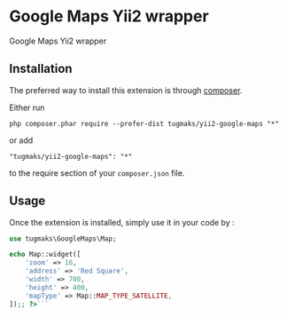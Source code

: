 Google Maps Yii2 wrapper
========================
Google Maps Yii2 wrapper

Installation
------------

The preferred way to install this extension is through [composer](http://getcomposer.org/download/).

Either run

```
php composer.phar require --prefer-dist tugmaks/yii2-google-maps "*"
```

or add

```
"tugmaks/yii2-google-maps": "*"
```

to the require section of your `composer.json` file.


Usage
-----

Once the extension is installed, simply use it in your code by  :

```php
use tugmaks\GoogleMaps\Map;

echo Map::widget([
    'zoom' => 16,
    'address' => 'Red Square',
    'width' => 700,
    'height' => 400,
    'mapType' => Map::MAP_TYPE_SATELLITE,
]);; ?>```